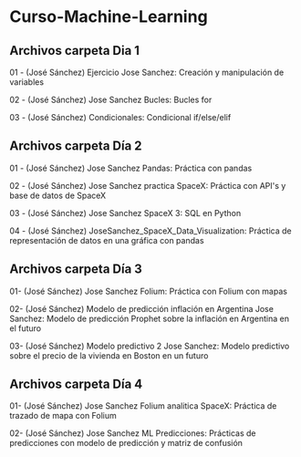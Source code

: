 # Curso-Machine-Learning

Archivos carpeta Dia 1
---
01 - (José Sánchez) Ejercicio Jose Sanchez: Creación y manipulación de variables

02 - (José Sánchez) Jose Sanchez Bucles: Bucles for

03 - (José Sánchez) Condicionales: Condicional if/else/elif

Archivos carpeta Día 2
---
01 - (José Sánchez) Jose Sanchez Pandas: Práctica con pandas

02 - (José Sánchez) Jose Sanchez practica SpaceX: Práctica con API's y base de datos de SpaceX

03 - (José Sánchez) Jose Sanchez SpaceX 3: SQL en Python

04 - (José Sánchez) JoseSanchez_SpaceX_Data_Visualization: Práctica de representación de datos en una gráfica con pandas

Archivos carpeta Día 3
---
01- (José Sánchez) Jose Sanchez Folium: Práctica con Folium con mapas

02- (José Sánchez) Modelo de predicción inflación en Argentina Jose Sanchez: Modelo de predicción Prophet sobre la inflación en Argentina en el futuro

03- (José Sánchez) Modelo predictivo 2 Jose Sanchez: Modelo predictivo sobre el precio de la vivienda en Boston en un futuro

Archivos carpeta Día 4
---
01- (José Sánchez) Jose Sanchez Folium analitica SpaceX: Práctica de trazado de mapa con Folium

02- (José Sánchez) Jose Sanchez ML Predicciones: Prácticas de predicciones con modelo de predicción  y matriz de confusión
